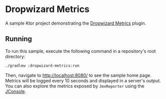 # Dropwizard Metrics

A sample Ktor project demonstrating the [Dropwizard Metrics](https://ktor.io/docs/dropwizard-metrics.html) plugin.

## Running

To run this sample, execute the following command in a repository's root directory:

```bash
./gradlew :dropwizard-metrics:run
```
 
Then, navigate to [http://localhost:8080/](http://localhost:8080/) to see the sample home page. Metrics will be logged every 10 seconds and displayed in a server's output. You can also explore the metrics exposed by `JmxReporter` using the [JConsole](https://docs.oracle.com/en/java/javase/17/management/using-jconsole.html).